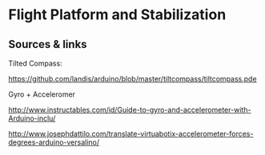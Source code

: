 Flight Platform and Stabilization 
=================================


Sources & links 
---------------

Tilted Compass:

https://github.com/landis/arduino/blob/master/tiltcompass/tiltcompass.pde


Gyro + Acceleromer 

http://www.instructables.com/id/Guide-to-gyro-and-accelerometer-with-Arduino-inclu/

http://www.josephdattilo.com/translate-virtuabotix-accelerometer-forces-degrees-arduino-versalino/

